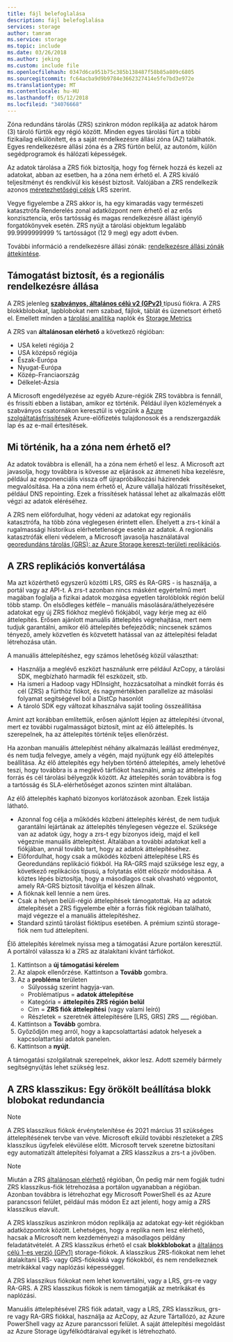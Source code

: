 ```yaml
---
title: fájl belefoglalása
description: fájl belefoglalása
services: storage
author: tamram
ms.service: storage
ms.topic: include
ms.date: 03/26/2018
ms.author: jeking
ms.custom: include file
ms.openlocfilehash: 0347d6ca951b75c385b138487f58b85a809c6805
ms.sourcegitcommit: fc64acba9d9b9784e3662327414e5fe7bd3e972e
ms.translationtype: MT
ms.contentlocale: hu-HU
ms.lasthandoff: 05/12/2018
ms.locfileid: "34076668"
---
```

Zóna redundáns tárolás (ZRS) szinkron módon replikálja az adatok három (3) tároló fürtök egy régió között. Minden egyes tárolási fürt a többi fizikailag elkülönített, és a saját rendelkezésre állási zóna (AZ) találhatók. Egyes rendelkezésre állási zóna és a ZRS fürtön belül, az autonóm, külön segédprogramok és hálózati képességek.

Az adatok tárolása a ZRS fiók biztosítja, hogy fog férnek hozzá és kezeli az adatokat, abban az esetben, ha a zóna nem érhető el. A ZRS kiváló teljesítményt és rendkívül kis késést biztosít. Valójában a ZRS rendelkezik azonos [méretezhetőségi célok](../articles/storage/common/storage-scalability-targets.md) LRS szerint.

Vegye figyelembe a ZRS akkor is, ha egy kimaradás vagy természeti katasztrófa Renderelés zonal adatközpont nem érhető el az erős konzisztencia, erős tartósság és magas rendelkezésre állást igénylő forgatókönyvek esetén. ZRS nyújt a tárolási objektum legalább 99.9999999999 % tartósságot (12 9 meg) egy adott évben.

További információ a rendelkezésre állási zónák: [rendelkezésre állási zónák áttekintése](https://docs.microsoft.com/azure/availability-zones/az-overview).

## <a name="support-coverage-and-regional-availability"></a>Támogatást biztosít, és a regionális rendelkezésre állása
A ZRS jelenleg [ **szabványos, általános célú v2 (GPv2)** ](../articles/storage/common/storage-account-options.md#general-purpose-v2) típusú fiókra. A ZRS blokkblobokat, lapblobokat nem szabad, fájlok, táblát és üzenetsort érhető el. Emellett minden a [tárolási analitika](../articles/storage/common/storage-analytics.md) naplók és [Storage Metrics](../articles/storage/common/storage-enable-and-view-metrics.md)

A ZRS van **általánosan elérhető** a következő régióban:

- USA keleti régiója 2
- USA középső régiója
- Észak-Európa
- Nyugat-Európa
- Közép-Franciaország
- Délkelet-Ázsia

A Microsoft engedélyezése az egyéb Azure-régiók ZRS továbbra is fennáll, és frissíti ebben a listában, amikor ez történik. Például ilyen közlemények a szabványos csatornákon keresztül is végzünk a [Azure szolgáltatásfrissítések](https://azure.microsoft.com/updates/) Azure-előfizetés tulajdonosok és a rendszergazdák lap és az e-mail értesítések.

## <a name="what-happens-when-a-zone-becomes-unavailable"></a>Mi történik, ha a zóna nem érhető el?

Az adatok továbbra is ellenáll, ha a zóna nem érhető el lesz. A Microsoft azt javasolja, hogy továbbra is kövesse az eljárások az átmeneti hiba kezelésre, például az exponenciális vissza off újrapróbálkozási házirendek megvalósítása. Ha a zóna nem érhető el, Azure vállalja hálózati frissítéseket, például DNS repointing. Ezek a frissítések hatással lehet az alkalmazás előtt végzi az adatok eléréséhez.

A ZRS nem előfordulhat, hogy védeni az adatokat egy regionális katasztrófa, ha több zóna véglegesen érintett ellen. Ehelyett a zrs-t kínál a rugalmassági historikus elérhetetlensége esetén az adatok. A regionális katasztrófák elleni védelem, a Microsoft javasolja használatával [georedundáns tárolás (GRS): az Azure Storage kereszt-területi replikációs](../articles/storage/common/storage-redundancy-grs.md).

## <a name="converting-to-zrs-replication"></a>A ZRS replikációs konvertálása
Ma azt közérthető egyszerű közötti LRS, GRS és RA-GRS - is használja, a portál vagy az API-t. A zrs-t azonban nincs másként egyértelmű mert magában foglalja a fizikai adatok mozgása egyetlen tárolóblokk régión belül több stamp. Ön elsődleges kétféle – manuális másolására/áthelyezésére adatokat egy új ZRS fiókhoz meglévő fiókjából, vagy kérje meg az élő áttelepítés. Erősen ajánlott manuális áttelepítés végrehajtása, mert nem tudjuk garantálni, amikor élő áttelepítés befejeződik; nincsenek számos tényező, amely közvetlen és közvetett hatással van az áttelepítési feladat létrehozása után. 

A manuális áttelepítéshez, egy számos lehetőség közül választhat:
- Használja a meglévő eszközt használunk erre például AzCopy, a tárolási SDK, megbízható harmadik fél eszközeit, stb.
- Ha ismeri a Hadoop vagy HDInsight, hozzácsatolhat a mindkét forrás és cél (ZRS) a fürthöz fiókot, és nagymértékben parallelize az másolási folyamat segítségével ból a DistCp hasonlót
- A tároló SDK egy változat kihasználva saját tooling összeállítása

Amint azt korábban említettük, erősen ajánlott lépjen az áttelepítési útvonal, mert ez további rugalmasságot biztosít, mint az élő áttelepítés. Is szerepelnek, ha az áttelepítés történik teljes ellenőrzést.

Ha azonban manuális áttelepítést néhány alkalmazás leállást eredményez, és nem tudja felvegye, amely a végén, majd nyújtunk egy élő áttelepítés beállítása. Az élő áttelepítés egy helyben történő áttelepítés, amely lehetővé teszi, hogy továbbra is a meglévő tárfiókot használni, amíg az áttelepítés forrás és cél tárolási bélyegzők között. Az áttelepítés során továbbra is fog a tartósság és SLA-elérhetőséget azonos szinten mint általában.

Az élő áttelepítés kapható bizonyos korlátozások azonban. Ezek listája látható.

- Azonnal fog célja a működés közbeni áttelepítés kérést, de nem tudjuk garantálni lejártának az áttelepítés ténylegesen végezze el. Szüksége van az adatok úgy, hogy a zrs-t egy bizonyos ideig, majd el kell végeznie manuális áttelepítést. Általában a további adatokat kell a fiókjában, annál tovább tart, hogy az adatok áttelepítéséhez. 
- Előfordulhat, hogy csak a működés közbeni áttelepítése LRS és Georedundáns replikáció fiókból. Ha RA-GRS majd szüksége lesz egy, a következő replikációs típusú, a folytatás előtt először módosítása. A köztes lépés biztosítja, hogy a másodlagos csak olvasható végpontot, amely RA-GRS biztosít távolítja el készen állnak.
- A fióknak kell lennie a nem üres.
- Csak a helyen belüli-régió áttelepítések támogatottak. Ha az adatok áttelepítését a ZRS figyelembe eltér a forrás fiók régióban található, majd végezze el a manuális áttelepítéshez.
- Standard szintű tárolást fióktípus esetében. A prémium szintű storage-fiók nem tud áttelepíteni.

Élő áttelepítés kérelmek nyissa meg a támogatási Azure portálon keresztül. A portálról válassza ki a ZRS az átalakítani kívánt tárfiókot.
1. Kattintson a **új támogatási kérelem**
2. Az alapok ellenőrzése. Kattintson a **Tovább** gombra. 
3. Az a **probléma** területen 
    - Súlyosság szerint hagyja-van.
    - Problématípus = **adatok áttelepítése**
    - Kategória = **áttelepítés ZRS régión belül**
    - Cím = **ZRS fiók áttelepítési** (vagy valami leíró)
    - Részletek = szeretnék áttelepítésére [LRS, GRS] ZRS ___ régióban. 
4. Kattintson a **Tovább** gombra.
5. Győződjön meg arról, hogy a kapcsolattartási adatok helyesek a kapcsolattartási adatok panelen.
6. Kattintson a **nyújt**.

A támogatási szolgálatnak szerepelnek, akkor lesz. Adott személy bármely segítségnyújtás lehet szükség lesz. 

## <a name="zrs-classic-a-legacy-option-for-block-blobs-redundancy"></a>A ZRS klasszikus: Egy örökölt beállítása blokk blobokat redundancia
> [!NOTE]
> A ZRS klasszikus fiókok érvénytelenítése és 2021 március 31 szükséges áttelepítésének tervbe van véve. Microsoft elküld további részleteket a ZRS klasszikus ügyfelek elévülése előtt. Microsoft tervek szeretne biztosítani egy automatizált áttelepítési folyamat a ZRS klasszikus a zrs-t a jövőben.

>[!NOTE]
> Miután a ZRS [általánosan elérhető](#support-coverage-and-regional-availability) régióban, Ön pedig már nem fogják tudni ZRS klasszikus-fiók létrehozása a portálon ugyanabban a régióban. Azonban továbbra is létrehozhat egy Microsoft PowerShell és az Azure parancssori felület, például más módon Ez azt jelenti, hogy amíg a ZRS klasszikus elavult.

A ZRS klasszikus aszinkron módon replikálja az adatokat egy-két régiókban adatközpontok között. Lehetséges, hogy a replika nem lesz elérhető, hacsak a Microsoft nem kezdeményezi a másodlagos példány feladatátvételét. A ZRS klasszikus érhető el csak **blokkblobokat** a [általános célú 1-es verzió (GPv1)](../articles/storage/common/storage-account-options.md#general-purpose-v1) storage-fiókok. A klasszikus ZRS-fiókokat nem lehet átalakítani LRS- vagy GRS-fiókokká vagy fiókokból, és nem rendelkeznek metrikákkal vagy naplózási képességgel.

A ZRS klasszikus fiókokat nem lehet konvertálni, vagy a LRS, grs-re vagy RA-GRS. A ZRS klasszikus fiókok is nem támogatják az metrikákat és naplózási.

Manuális áttelepítésével ZRS fiók adatait, vagy a LRS, ZRS klasszikus, grs-re vagy RA-GRS fiókkal, használja az AzCopy, az Azure Tártallózó, az Azure PowerShell vagy az Azure parancssori felület. A saját áttelepítési megoldást az Azure Storage ügyfélkódtáraival egyikét is létrehozható.
